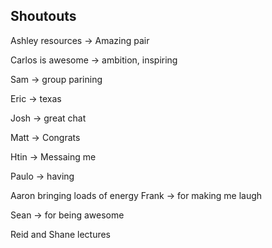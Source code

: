 ## Shoutouts

Ashley resources -> Amazing pair

Carlos is awesome -> ambition, inspiring

Sam -> group parining

Eric -> texas

Josh -> great chat

Matt -> Congrats

Htin -> Messaing me

Paulo -> having 

Aaron bringing loads of energy
Frank -> for making me laugh

Sean -> for being awesome

Reid and Shane lectures
